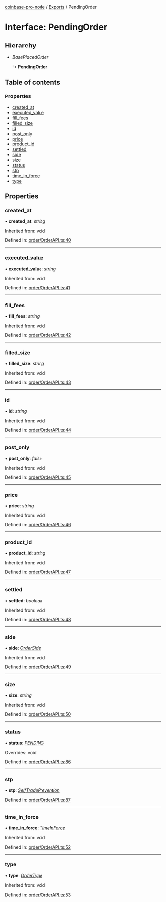 [coinbase-pro-node](../README.md) / [Exports](../modules.md) / PendingOrder

# Interface: PendingOrder

## Hierarchy

* *BasePlacedOrder*

  ↳ **PendingOrder**

## Table of contents

### Properties

- [created\_at](pendingorder.md#created_at)
- [executed\_value](pendingorder.md#executed_value)
- [fill\_fees](pendingorder.md#fill_fees)
- [filled\_size](pendingorder.md#filled_size)
- [id](pendingorder.md#id)
- [post\_only](pendingorder.md#post_only)
- [price](pendingorder.md#price)
- [product\_id](pendingorder.md#product_id)
- [settled](pendingorder.md#settled)
- [side](pendingorder.md#side)
- [size](pendingorder.md#size)
- [status](pendingorder.md#status)
- [stp](pendingorder.md#stp)
- [time\_in\_force](pendingorder.md#time_in_force)
- [type](pendingorder.md#type)

## Properties

### created\_at

• **created\_at**: *string*

Inherited from: void

Defined in: [order/OrderAPI.ts:40](https://github.com/bennycode/coinbase-pro-node/blob/a54e177/src/order/OrderAPI.ts#L40)

___

### executed\_value

• **executed\_value**: *string*

Inherited from: void

Defined in: [order/OrderAPI.ts:41](https://github.com/bennycode/coinbase-pro-node/blob/a54e177/src/order/OrderAPI.ts#L41)

___

### fill\_fees

• **fill\_fees**: *string*

Inherited from: void

Defined in: [order/OrderAPI.ts:42](https://github.com/bennycode/coinbase-pro-node/blob/a54e177/src/order/OrderAPI.ts#L42)

___

### filled\_size

• **filled\_size**: *string*

Inherited from: void

Defined in: [order/OrderAPI.ts:43](https://github.com/bennycode/coinbase-pro-node/blob/a54e177/src/order/OrderAPI.ts#L43)

___

### id

• **id**: *string*

Inherited from: void

Defined in: [order/OrderAPI.ts:44](https://github.com/bennycode/coinbase-pro-node/blob/a54e177/src/order/OrderAPI.ts#L44)

___

### post\_only

• **post\_only**: *false*

Inherited from: void

Defined in: [order/OrderAPI.ts:45](https://github.com/bennycode/coinbase-pro-node/blob/a54e177/src/order/OrderAPI.ts#L45)

___

### price

• **price**: *string*

Inherited from: void

Defined in: [order/OrderAPI.ts:46](https://github.com/bennycode/coinbase-pro-node/blob/a54e177/src/order/OrderAPI.ts#L46)

___

### product\_id

• **product\_id**: *string*

Inherited from: void

Defined in: [order/OrderAPI.ts:47](https://github.com/bennycode/coinbase-pro-node/blob/a54e177/src/order/OrderAPI.ts#L47)

___

### settled

• **settled**: *boolean*

Inherited from: void

Defined in: [order/OrderAPI.ts:48](https://github.com/bennycode/coinbase-pro-node/blob/a54e177/src/order/OrderAPI.ts#L48)

___

### side

• **side**: [*OrderSide*](../enums/orderside.md)

Inherited from: void

Defined in: [order/OrderAPI.ts:49](https://github.com/bennycode/coinbase-pro-node/blob/a54e177/src/order/OrderAPI.ts#L49)

___

### size

• **size**: *string*

Inherited from: void

Defined in: [order/OrderAPI.ts:50](https://github.com/bennycode/coinbase-pro-node/blob/a54e177/src/order/OrderAPI.ts#L50)

___

### status

• **status**: [*PENDING*](../enums/orderstatus.md#pending)

Overrides: void

Defined in: [order/OrderAPI.ts:86](https://github.com/bennycode/coinbase-pro-node/blob/a54e177/src/order/OrderAPI.ts#L86)

___

### stp

• **stp**: [*SelfTradePrevention*](../enums/selftradeprevention.md)

Defined in: [order/OrderAPI.ts:87](https://github.com/bennycode/coinbase-pro-node/blob/a54e177/src/order/OrderAPI.ts#L87)

___

### time\_in\_force

• **time\_in\_force**: [*TimeInForce*](../enums/timeinforce.md)

Inherited from: void

Defined in: [order/OrderAPI.ts:52](https://github.com/bennycode/coinbase-pro-node/blob/a54e177/src/order/OrderAPI.ts#L52)

___

### type

• **type**: [*OrderType*](../enums/ordertype.md)

Inherited from: void

Defined in: [order/OrderAPI.ts:53](https://github.com/bennycode/coinbase-pro-node/blob/a54e177/src/order/OrderAPI.ts#L53)
